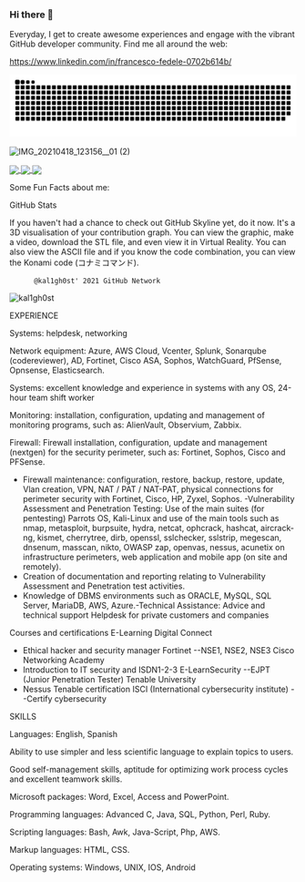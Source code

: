 ### Hi there 👋

<!--
**kal1gh0st/kal1gh0st** is a ✨ _special_ ✨ repository because its `README.md` (this file) appears on your GitHub profile.

Here are some ideas to get you started:

- 🔭 I’m currently working on ...
- 🌱 I’m currently learning ...
- 👯 I’m looking to collaborate on ...
- 🤔 I’m looking for help with ...
- 💬 Ask me about ...
- 📫 How to reach me: ...
- 😄 Pronouns: ...
- ⚡ Fun fact: ...
-->
Everyday, I get to create awesome experiences and engage with the vibrant GitHub developer community. 
Find me all around the web:

https://www.linkedin.com/in/francesco-fedele-0702b614b/

![github-contribution-grid-snake](https://raw.githubusercontent.com/Platane/snk/output/github-contribution-grid-snake.svg)

![IMG_20210418_123156__01 (2)](https://user-images.githubusercontent.com/56889513/128597491-26d1c9e2-7e6b-40b2-ab4a-4b6d35192496.jpg)


<a href="https://github.com/anuraghazra/convoychat">
  <img align="center" src="https://github-readme-stats.vercel.app/api?username=kal1gh0st&show_icons=true&theme=merko" />
</a>
<a href="https://github.com/anuraghazra/convoychat">
  <img align="center" src="https://github-readme-stats.vercel.app/api/top-langs/?username=kal1gh0st&layout=compact)](https://github.com/kal1gh0st/github-readme-stats" />
</a>
<a href="https://github.com/anuraghazra/convoychat">
  <img align="center" src="https://github-readme-stats.vercel.app/api/top-langs/?username=kal1gh0st&langs_count=8)](https://github.com/kal1gh0st/github-readme-stats" />
</a>


Some Fun Facts about me:

GitHub Stats

If you haven't had a chance to check out GitHub Skyline yet, do it now. It's a 3D visualisation of your contribution graph. You can view the graphic, make a video, download the STL file, and even view it in Virtual Reality. You can also view the ASCII file and if you know the code combination, you can view the Konami code (コナミコマンド).


          @kal1gh0st' 2021 GitHub Network    
          
    
 
![kal1gh0st](https://user-images.githubusercontent.com/56889513/129197718-a8604b43-a123-4da0-b74a-b87b8ebaadc8.gif)

EXPERIENCE

Systems: helpdesk, networking

Network equipment: Azure, AWS Cloud, Vcenter, Splunk, Sonarqube (codereviewer), AD, Fortinet, Cisco ASA, Sophos, WatchGuard, PfSense, Opnsense, Elasticsearch.

Systems: excellent knowledge and experience in systems with any OS, 24-hour team shift worker

Monitoring: installation, configuration, updating and management of monitoring programs, such as: AlienVault, Observium, Zabbix.

Firewall: Firewall installation, configuration, update and management (nextgen) for the security perimeter, such as: Fortinet, Sophos, Cisco and PFSense.
- Firewall maintenance: configuration, restore, backup, restore, update, Vlan creation, VPN, NAT / PAT / NAT-PAT, physical connections for perimeter security with Fortinet, Cisco, HP, Zyxel, Sophos.
-Vulnerability Assessment and Penetration Testing: Use of the main suites (for pentesting) Parrots OS, Kali-Linux and use of the main tools such as nmap, metasploit, burpsuite, hydra, netcat, ophcrack, hashcat, aircrack-ng, kismet, cherrytree, dirb, openssl, sslchecker, sslstrip, megescan, dnsenum, masscan, nikto, OWASP zap, openvas, nessus, acunetix on infrastructure perimeters, web application and mobile app (on site and remotely).
- Creation of documentation and reporting relating to Vulnerability Assessment and Penetration test
activities.
- Knowledge of DBMS environments such as ORACLE, MySQL, SQL Server, MariaDB, AWS, Azure.-Technical
Assistance: Advice and technical support Helpdesk for private customers and companies

Courses and certifications
E-Learning Digital Connect
- Ethical hacker and security manager
Fortinet
--NSE1, NSE2, NSE3
Cisco Networking Academy
- Introduction to IT security and ISDN1-2-3
E-LearnSecurity
--EJPT (Junior Penetration Tester)
Tenable University
- Nessus Tenable certification
ISCI (International cybersecurity institute)
--Certify cybersecurity

SKILLS

Languages: English, Spanish

Ability to use simpler and less scientific language to explain topics to users.

Good self-management skills, aptitude for optimizing work process cycles and excellent teamwork skills.

Microsoft packages: Word, Excel, Access and PowerPoint.

Programming languages: Advanced C, Java, SQL, Python, Perl, Ruby.

Scripting languages: Bash, Awk, Java-Script, Php, AWS.

Markup languages: HTML, CSS.

Operating systems: Windows, UNIX, IOS, Android


